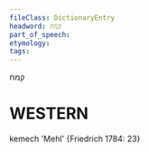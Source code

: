 ```yaml
---
fileClass: DictionaryEntry
headword: קמח
part_of_speech: 
etymology: 
tags: 
---
```

קמח

WESTERN
========

kemech 'Mehl' {Friedrich 1784: 23}
